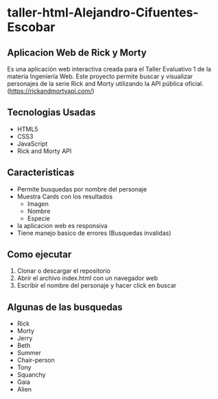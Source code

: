 
# taller-html-Alejandro-Cifuentes-Escobar

## Aplicacion Web de Rick y Morty

Es una aplicación web interactiva creada para el Taller Evaluativo 1 de la materia Ingeniería Web. Este proyecto permite buscar y visualizar personajes de la serie Rick and Morty utilizando la API pública oficial. (https://rickandmortyapi.com/)

## Tecnologias Usadas

- HTML5
- CSS3
- JavaScript
- Rick and Morty API

## Caracteristicas

- Permite busquedas por nombre del personaje
- Muestra Cards con los resultados
  - Imagen
  - Nombre
  - Especie
- la aplicacion web es responsiva
- Tiene manejo basico de errores (Busquedas invalidas)

## Como ejecutar
1. Clonar o descargar el repositorio
2. Abrir el archivo index.html con un navegador web
3. Escribir el nombre del personaje y hacer click en buscar

## Algunas de las busquedas

- Rick
- Morty
- Jerry
- Beth
- Summer
- Chair-person
- Tony
- Squanchy
- Gaia
- Alien
